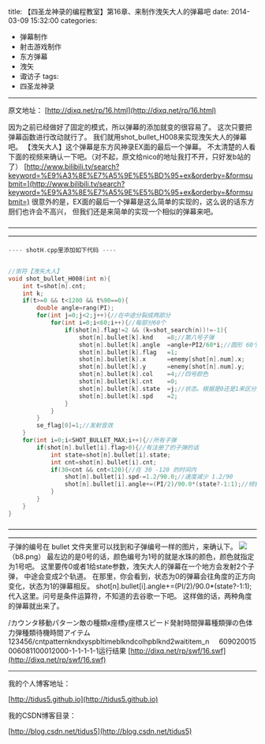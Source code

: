 title: 【四圣龙神录的编程教室】第16章、来制作洩矢大人的弹幕吧
date: 2014-03-09 15:32:00
categories:
- 弹幕制作
- 射击游戏制作
- 东方弹幕
- 洩矢
- 诹访子
tags:
- 四圣龙神录
---

原文地址：
[http://dixq.net/rp/16.html](http://dixq.net/rp/16.html)

因为之前已经做好了固定的模式，所以弹幕的添加就变的很容易了。
这次只要把弹幕函数进行改动就行了。
我们就用shot_bullet_H008来实现洩矢大人的弹幕吧。
【洩矢大人】这个弹幕是东方风神录EX面的最后一个弹幕。 不太清楚的人看下面的视频来确认一下吧。（对不起，原文给nico的地址我打不开，只好发b站的了）
[http://www.bilibili.tv/search?keyword=%E9%A3%8E%E7%A5%9E%E5%BD%95+ex&orderby=&formsubmit=](http://www.bilibili.tv/search?keyword=%E9%A3%8E%E7%A5%9E%E5%BD%95+ex&orderby=&formsubmit=)
很意外的是，EX面的最后一个弹幕是这么简单的实现的，这么说的话东方厨们也许会不高兴，
但我们还是来简单的实现一个相似的弹幕来吧。

 <!--more-->
————————————————————————————————————————————————————————————————————————


```cpp
---- shotH.cpp里添加如下代码 ----


//崇符【洩矢大人】
void shot_bullet_H008(int n){
    int t=shot[n].cnt;
    int k;
    if(t>=0 && t<1200 && t%90==0){
        double angle=rang(PI);
        for(int j=0;j<2;j++){//在中途分裂成两部分
            for(int i=0;i<60;i++){//每部分60个
                if(shot[n].flag!=2 && (k=shot_search(n))!=-1){
                    shot[n].bullet[k].knd    =8;//第八号子弹
                    shot[n].bullet[k].angle  =angle+PI2/60*i;//圆形 60个
                    shot[n].bullet[k].flag   =1;
                    shot[n].bullet[k].x      =enemy[shot[n].num].x;
                    shot[n].bullet[k].y      =enemy[shot[n].num].y;
                    shot[n].bullet[k].col    =4;//四号颜色
                    shot[n].bullet[k].cnt    =0;
                    shot[n].bullet[k].state  =j;//状态。根据是0还是1来区分旋转方向
                    shot[n].bullet[k].spd    =2;
                }
            }
        }
        se_flag[0]=1;//发射音效
    }
    for(int i=0;i<SHOT_BULLET_MAX;i++){//所有子弹
        if(shot[n].bullet[i].flag>0){//有注册了的子弹的话
            int state=shot[n].bullet[i].state;
            int cnt=shot[n].bullet[i].cnt;
            if(30<cnt && cnt<120){//在 30 -120 的时间内
                shot[n].bullet[i].spd-=1.2/90.0;//速度减少 1.2/90
                shot[n].bullet[i].angle+=(PI/2)/90.0*(state?-1:1);//倾斜90度/90
            }
        }
    }
}
```

————————————————————————————————————————————————————————————————————————
子弹的编号在 bullet 文件夹里可以找到和子弹编号一样的图片，来确认下。
![](http://dixq.net/rp/img/dat/img/bullet/b8.png)
（b8.png）
最左边的是0号的话，颜色编号为1号的就是水珠的颜色，颜色就指定为1号吧。
这里要传0或者1给state参数，洩矢大人的弹幕在一个地方会发射2个子弹，
中途会变成2个轨道。
在那里，你会看到，状态为0的弹幕会往角度的正方向变化，状态为1的弹幕相反。
shot[n].bullet[i].angle+=(PI/2)/90.0*(state?-1:1);
代入这里。问号是条件运算符，不知道的去谷歌一下吧。
这样做的话，两种角度的弹幕就出来了。

/カウンタ移動パターン敵の種類x座標y座標スピード発射時間弾幕種類弾の色体力弾種類待機時間アイテム123456/cntpatternkndxyspbltimeblkndcolhpblknd2waititem_n     609020015006081100012000-1-1-1-1-1运行结果
[http://dixq.net/rp/swf/16.swf](http://dixq.net/rp/swf/16.swf)


---
我的个人博客地址：

[http://tidus5.github.io](http://tidus5.github.io)

我的CSDN博客目录：

[http://blog.csdn.net/tidus5](http://blog.csdn.net/tidus5)
